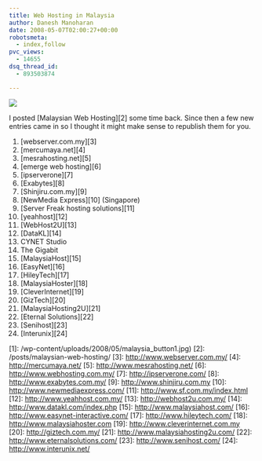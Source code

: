 ```yaml
---
title: Web Hosting in Malaysia
author: Danesh Manoharan
date: 2008-05-07T02:00:27+00:00
robotsmeta:
  - index,follow
pvc_views:
  - 14655
dsq_thread_id:
  - 893503874

---
```

![](/wp-content/uploads/2008/05/malaysia_button1.jpg)

I posted [Malaysian Web Hosting][2] some time back. Since then a few new entries came in so I thought it might make sense to republish them for you.

  1. [webserver.com.my][3]
  2. [mercumaya.net][4]
  3. [mesrahosting.net][5]
  4. [emerge web hosting][6]
  5. [ipserverone][7]
  6. [Exabytes][8]
  7. [Shinjiru.com.my][9]
  8. [NewMedia Express][10] (Singapore)
  9. [Server Freak hosting solutions][11]
 10. [yeahhost][12]
 11. [WebHost2U][13]
 12. [DataKL][14]
 13. CYNET Studio
 14. The Gigabit
 15. [MalaysiaHost][15]
 16. [EasyNet][16]
 17. [HileyTech][17]
 18. [MalaysiaHoster][18]
 19. [CleverInternet][19]
 20. [GizTech][20]
 21. [MalaysiaHosting2U][21]
 22. [Eternal Solutions][22]
 23. [Senihost][23]
 24. [Interunix][24]

 [1]: /wp-content/uploads/2008/05/malaysia_button1.jpg)
 [2]: /posts/malaysian-web-hosting/
 [3]: http://www.webserver.com.my/
 [4]: http://mercumaya.net/
 [5]: http://www.mesrahosting.net/
 [6]: http://www.webhosting.com.my/
 [7]: http://ipserverone.com/
 [8]: http://www.exabytes.com.my/
 [9]: http://www.shinjiru.com.my
 [10]: http://www.newmediaexpress.com/
 [11]: http://www.sf.com.my/index.html
 [12]: http://www.yeahhost.com.my/
 [13]: http://webhost2u.com.my/
 [14]: http://www.datakl.com/index.php
 [15]: http://www.malaysiahost.com/
 [16]: http://www.easynet-interactive.com/
 [17]: http://www.hileytech.com/
 [18]: http://www.malaysiahoster.com
 [19]: http://www.cleverinternet.com.my
 [20]: http://giztech.com.my/
 [21]: http://www.malaysiahosting2u.com/
 [22]: http://www.eternalsolutions.com/
 [23]: http://www.senihost.com/
 [24]: http://www.interunix.net/